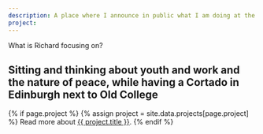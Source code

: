 ```yaml
---
description: A place where I announce in public what I am doing at the moment.
project: 
---
```


What is Richard focusing on?

## Sitting and thinking about youth and work and the nature of peace, while having a Cortado in Edinburgh next to Old College

{% if page.project %}
  {% assign project = site.data.projects[page.project] %}
  Read more about <a href="https://burntfen.com/projects/{{ page.project }}">{{ project.title }}</a>.
{% endif %}

